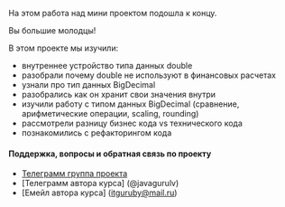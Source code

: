 На этом работа над мини проектом подошла к концу.

Вы большие молодцы!

В этом проекте мы изучили:
- внутреннее устройство типа данных double
- разобрали почему double не используют в финансовых расчетах
- узнали про тип данных BigDecimal
- разобрались как он хранит свои значения внутри
- изучили работу с типом данных BigDecimal (сравнение, арифметические операции, scaling, rounding)
- рассмотрели разницу бизнес кода vs технического кода
- познакомились с рефакторингом кода

#### Поддержка, вопросы и обратная связь по проекту
* [Телеграмм группа проекта](https://t.me/+mvRhG9YECTlkZjQ0)
* [Телеграмм автора курса] (@javagurulv)
* [Емейл автора курса] (itguruby@mail.ru)

